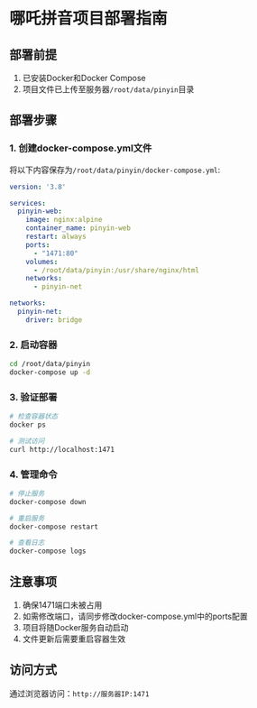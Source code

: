 # 哪吒拼音项目部署指南

## 部署前提
1. 已安装Docker和Docker Compose
2. 项目文件已上传至服务器`/root/data/pinyin`目录

## 部署步骤

### 1. 创建docker-compose.yml文件
将以下内容保存为`/root/data/pinyin/docker-compose.yml`:

```yaml
version: '3.8'

services:
  pinyin-web:
    image: nginx:alpine  
    container_name: pinyin-web
    restart: always
    ports:
      - "1471:80"
    volumes:
      - /root/data/pinyin:/usr/share/nginx/html
    networks:
      - pinyin-net

networks:
  pinyin-net:
    driver: bridge
```

### 2. 启动容器
```bash
cd /root/data/pinyin
docker-compose up -d
```

### 3. 验证部署
```bash
# 检查容器状态
docker ps

# 测试访问
curl http://localhost:1471
```

### 4. 管理命令
```bash
# 停止服务
docker-compose down

# 重启服务  
docker-compose restart

# 查看日志
docker-compose logs
```

## 注意事项
1. 确保1471端口未被占用
2. 如需修改端口，请同步修改docker-compose.yml中的ports配置
3. 项目将随Docker服务自动启动
4. 文件更新后需要重启容器生效

## 访问方式
通过浏览器访问：`http://服务器IP:1471`
